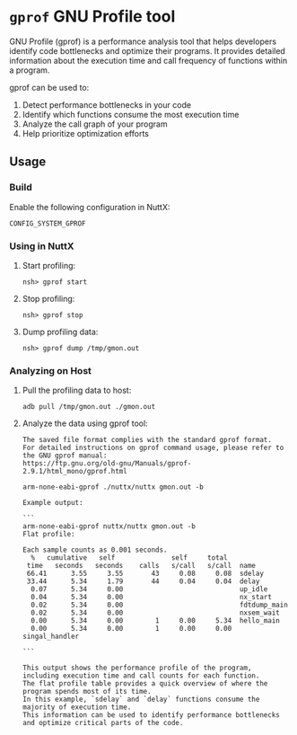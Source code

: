 `gprof` GNU Profile tool
========================

GNU Profile (gprof) is a performance analysis tool that helps developers
identify code bottlenecks and optimize their programs. It provides
detailed information about the execution time and call frequency of
functions within a program.

gprof can be used to:

1.  Detect performance bottlenecks in your code
2.  Identify which functions consume the most execution time
3.  Analyze the call graph of your program
4.  Help prioritize optimization efforts

Usage
-----

### Build

Enable the following configuration in NuttX:

    CONFIG_SYSTEM_GPROF

### Using in NuttX

1.  Start profiling:

        nsh> gprof start

2.  Stop profiling:

        nsh> gprof stop

3.  Dump profiling data:

        nsh> gprof dump /tmp/gmon.out

### Analyzing on Host

1.  Pull the profiling data to host:

        adb pull /tmp/gmon.out ./gmon.out

2.  Analyze the data using gprof tool:

        The saved file format complies with the standard gprof format.
        For detailed instructions on gprof command usage, please refer to the GNU gprof manual:
        https://ftp.gnu.org/old-gnu/Manuals/gprof-2.9.1/html_mono/gprof.html

        arm-none-eabi-gprof ./nuttx/nuttx gmon.out -b

        Example output:

        ```
        arm-none-eabi-gprof nuttx/nuttx gmon.out -b
        Flat profile:

        Each sample counts as 0.001 seconds.
          %   cumulative   self              self     total
         time   seconds   seconds    calls   s/call   s/call  name
         66.41      3.55     3.55       43     0.08     0.08  sdelay
         33.44      5.34     1.79       44     0.04     0.04  delay
          0.07      5.34     0.00                             up_idle
          0.04      5.34     0.00                             nx_start
          0.02      5.34     0.00                             fdtdump_main
          0.02      5.34     0.00                             nxsem_wait
          0.00      5.34     0.00        1     0.00     5.34  hello_main
          0.00      5.34     0.00        1     0.00     0.00  singal_handler

        ```

        This output shows the performance profile of the program,
        including execution time and call counts for each function.
        The flat profile table provides a quick overview of where the program spends most of its time.
        In this example, `sdelay` and `delay` functions consume the majority of execution time.
        This information can be used to identify performance bottlenecks and optimize critical parts of the code.
